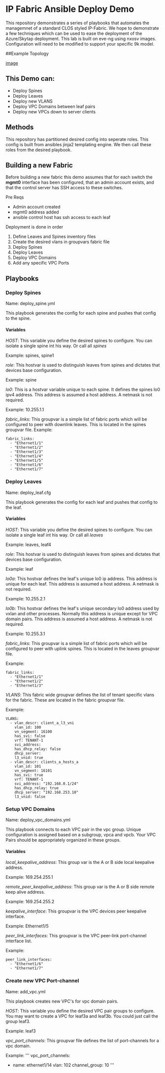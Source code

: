 # IP Fabric Ansible Deploy Demo

This repository demonstrates a series of playbooks that automates the managemnet
of a standard CLOS styled IP-Fabric. We hope to demonstrate a few techniques
which can be used to ease the deployment of the Azure/Skytap deployment. This
lab is built on eve-ng using nxosv images. Configuration will need to be
modified to support your specific 9k model.

##Example Topology

[image](topology_example.png)

## This Demo can:

* Deploy Spines
* Deploy Leaves
* Deploy new VLANS
* Deploy VPC Domains between leaf pairs
* Deploy new VPCs down to server clients

## Methods
This repository has partitioned desired config into seperate roles. This config
is built from ansibles jinja2 templating engine. We then call these roles from
the desired playbook.

## Building a new Fabric

Before building a new fabric this demo assumes that for each switch the
**mgmt0** interface has been configured, that an admin account exists, and that
the control server has SSH access to these switches.

Pre Reqs

* Admin account created
* mgmt0 address added
* ansible control host has ssh access to each leaf

Deployment is done in order

1. Define Leaves and Spines inventory files
2. Create the desired vlans in groupvars fabric file
3. Deploy Spines
4. Deploy Leaves
5. Deploy VPC Domains
6. Add any specific VPC Ports

## Playbooks

### Deploy Spines

Name: deploy_spine.yml

This playbook generates the config for each spine and pushes that config to the
spine.

#### Variables

_HOST_: This variable you define the desired spines to configure. You can
isolate a single spine int his way. Or call all _spines_

Example: spines, spine1

_role_: This hostvar is used to distinguish leaves from spines and dictates that
devices base configuration.

Example: spine

_lo0_: This is a hostvar variable unique to each spine. It defines the spines
lo0 ipv4 address. This address is assumed a host address. A netmask is not
required.

Example: 10.255.1.1

_fabric_links_: This groupvar is a simple list of fabric ports which will be
configured to peer with downlink leaves. This is located in the spines groupvar
file.
Example:

```
fabric_links:
  - "Ethernet1/1"
  - "Ethernet1/2"
  - "Ethernet1/3"
  - "Ethernet1/4"
  - "Ethernet1/5"
  - "Ethernet1/6"
  - "Ethernet1/7"

```

### Deploy Leaves

Name: deploy_leaf.cfg

This playbook generates the config for each leaf and pushes that config to the
leaf.

#### Variables

_HOST_: This variable you define the desired spines to configure. You can
isolate a single leaf int his way. Or call all _leaves_

Example: leaves, leaf4

_role_: This hostvar is used to distinguish leaves from spines and dictates that
devices base configuration.

Example: leaf

_lo0a_: This hostvar defines the leaf's unique lo0 ip address. This address is
unique for each leaf. This address is assumed a host address. A netmask is not
required.

Example: 10.255.2.1

_lo0b_: This hostvar defines the leaf's unique secondary lo0 address used by
vxlan and other processes. Normally this address is unique except for VPC domain
 pairs. This address is assumed a host address. A netmask is not
required.

Example: 10.255.3.1

_fabric_links_: This groupvar is a simple list of fabric ports which will be
configured to peer with uplink spines. This is located in the leaves groupvar
file.

Example:

```
fabric_links:
  - "Ethernet1/1"
  - "Ethernet1/2"
  - "Ethernet1/3"
```

_VLANS_: This fabric wide groupvar defines the list of tenant specific vlans for
the fabric. These are located in the fabric groupvar file.

Example:
```
VLANS:
  - vlan_descr: client_a_l3_vni
    vlan_id: 100
    vn_segment: 16100
    has_svi: false
    vrf: TENANT-1
    svi_address:
    has_dhcp_relay: false
    dhcp_server:
    l3_vnid: true
  - vlan_descr: clients_a_hosts_a
    vlan_id: 101
    vn_segment: 16101
    has_svi: true
    vrf: TENANT-1
    svi_address: "192.168.0.1/24"
    has_dhcp_relay: true
    dhcp_server: "192.168.253.10"
    l3_vnid: false
```

### Setup VPC Domains

Name: deploy_vpc_domains.yml

This playbook connects to each VPC pair in the vpc group. Unique configuration
is assigned based on a subgroup, vpca and vpcb. Your VPC Pairs should be
appropriately organized in these groups.

#### Variables

_local_keepalive_address_: This group var is the A or B side local keepalive
address.

Example: 169.254.255.1

_remote_peer_keepalive_address_: This group var is the A or B side remote
keep alive address.

Example: 169.254.255.2

_keepalive_interface_: This groupvar is the VPC devices peer keepalive
interface.

Example: Ethernet1/5

_peer_link_interfaces_: This groupvar is the VPC peer-link port-channel interface
list.

Example:

```
peer_link_interfaces:
  - "Ethernet1/6"
  - "Ethernet1/7"
```

### Create new VPC Port-channel

Name: add_vpc.yml

This playbook creates new VPC's for vpc domain pairs.

_HOST_: This variable you define the desired VPC pair groups to configure. You
may want to create a VPC for leaf3a and leaf3b. You could just call the group
leaf3.

Example: leaf3

_vpc_port_channels_: This groupvar file defines the list of port-channels for a
vpc domain.

Example:
'''
vpc_port_channels:
  - name: ethernet1/14
    vlan: 102
    channel_group: 10
'''
